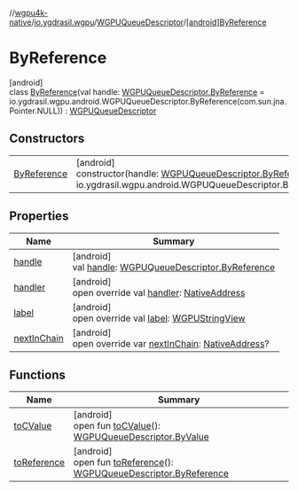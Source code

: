 //[wgpu4k-native](../../../../index.md)/[io.ygdrasil.wgpu](../../index.md)/[WGPUQueueDescriptor](../index.md)/[[android]ByReference](index.md)

# ByReference

[android]\
class [ByReference](index.md)(val handle: [WGPUQueueDescriptor.ByReference](../../../io.ygdrasil.wgpu.android/-w-g-p-u-queue-descriptor/-by-reference/index.md) = io.ygdrasil.wgpu.android.WGPUQueueDescriptor.ByReference(com.sun.jna.Pointer.NULL)) : [WGPUQueueDescriptor](../index.md)

## Constructors

| | |
|---|---|
| [ByReference](-by-reference.md) | [android]<br>constructor(handle: [WGPUQueueDescriptor.ByReference](../../../io.ygdrasil.wgpu.android/-w-g-p-u-queue-descriptor/-by-reference/index.md) = io.ygdrasil.wgpu.android.WGPUQueueDescriptor.ByReference(com.sun.jna.Pointer.NULL)) |

## Properties

| Name | Summary |
|---|---|
| [handle](handle.md) | [android]<br>val [handle](handle.md): [WGPUQueueDescriptor.ByReference](../../../io.ygdrasil.wgpu.android/-w-g-p-u-queue-descriptor/-by-reference/index.md) |
| [handler](handler.md) | [android]<br>open override val [handler](handler.md): [NativeAddress](../../../ffi/-native-address/index.md) |
| [label](label.md) | [android]<br>open override val [label](label.md): [WGPUStringView](../../-w-g-p-u-string-view/index.md) |
| [nextInChain](next-in-chain.md) | [android]<br>open override var [nextInChain](next-in-chain.md): [NativeAddress](../../../ffi/-native-address/index.md)? |

## Functions

| Name | Summary |
|---|---|
| [toCValue](../[android]to-c-value.md) | [android]<br>open fun [toCValue](../[android]to-c-value.md)(): [WGPUQueueDescriptor.ByValue](../../../io.ygdrasil.wgpu.android/-w-g-p-u-queue-descriptor/-by-value/index.md) |
| [toReference](../to-reference.md) | [android]<br>open fun [toReference](../to-reference.md)(): [WGPUQueueDescriptor.ByReference](../../../io.ygdrasil.wgpu.android/-w-g-p-u-queue-descriptor/-by-reference/index.md) |